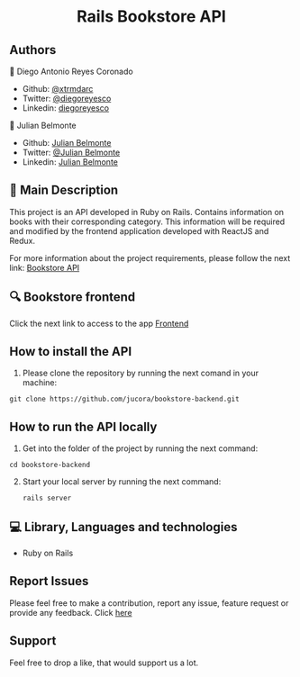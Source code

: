 <h1 align="center">Rails Bookstore API</h1>

## Authors

:man: Diego Antonio Reyes Coronado

- Github: [@xtrmdarc](https://github.com/xtrmdarc)
- Twitter: [@diegoreyesco](https://twitter.com/DiegoAn91629127)
- Linkedin: [diegoreyesco](https://www.linkedin.com/in/diego-reyes-coronado)

:man: Julian Belmonte

- Github: [Julian Belmonte](https://github.com/jucora)
- Twitter: [@Julian Belmonte](https://www.twitter.com/JulianBelmonte)
- Linkedin: [Julian Belmonte](https://www.linkedin.com/in/julianbel)

## :pencil: Main Description

This project is an API developed in Ruby on Rails. Contains information on books with their corresponding category. This information will be required and modified by the frontend application developed with ReactJS and Redux.

For more information about the project requirements, please follow the next link: [Bookstore API](https://github.com/microverseinc/project-redux-bookstore/blob/master/milestones/MILESTONE_6.md)

## :mag: Bookstore frontend

Click the next link to access to the app [Frontend](https://github.com/xtrmdarc/bookstore-cms)

## How to install the API

1. Please clone the repository by running the next comand in your machine:

<pre><code>git clone https://github.com/jucora/bookstore-backend.git</code></pre>


## How to run the API locally

1. Get into the folder of the project by running the next command:

<pre><code>cd bookstore-backend</code></pre>

2. Start your local server by running the next command:

   <pre><code>rails server</code></pre>

## :computer: Library, Languages and technologies

- Ruby on Rails

## Report Issues

Please feel free to make a contribution, report any issue, feature request or provide any feedback. Click [here](https://github.com/xtrmdarc/bookstore-cms/issues)

## Support

Feel free to drop a like, that would support us a lot.
